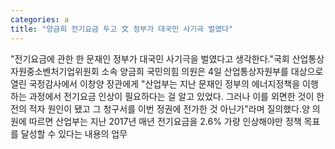 ```yaml
---
categories: a
title: "양금희 전기요금 두고 文 정부가 대국민 사기극 벌였다"
---
```

"전기요금에 관한 한 문재인 정부가 대국민 사기극을 벌였다고 생각한다."국회 산업통상자원중소벤처기업위원회 소속 양금희 국민의힘 의원은 4일 산업통상자원부를 대상으로 열린 국정감사에서 이창양 장관에게 "산업부는 지난 문재인 정부의 에너지정책을 이행하는 과정에서 전기요금 인상이 필요하다는 걸 알고 있었다. 그러나 이를 외면한 것이 한전의 적자 원인이 됐고 그 청구서를 이번 정권에 전가한 것 아닌가"라며 질의했다.양 의원에 따르면 산업부는 지난 2017년 매년 전기요금을 2.6% 가량 인상해야만 정책 목표를 달성할 수 있다는 내용의 업무